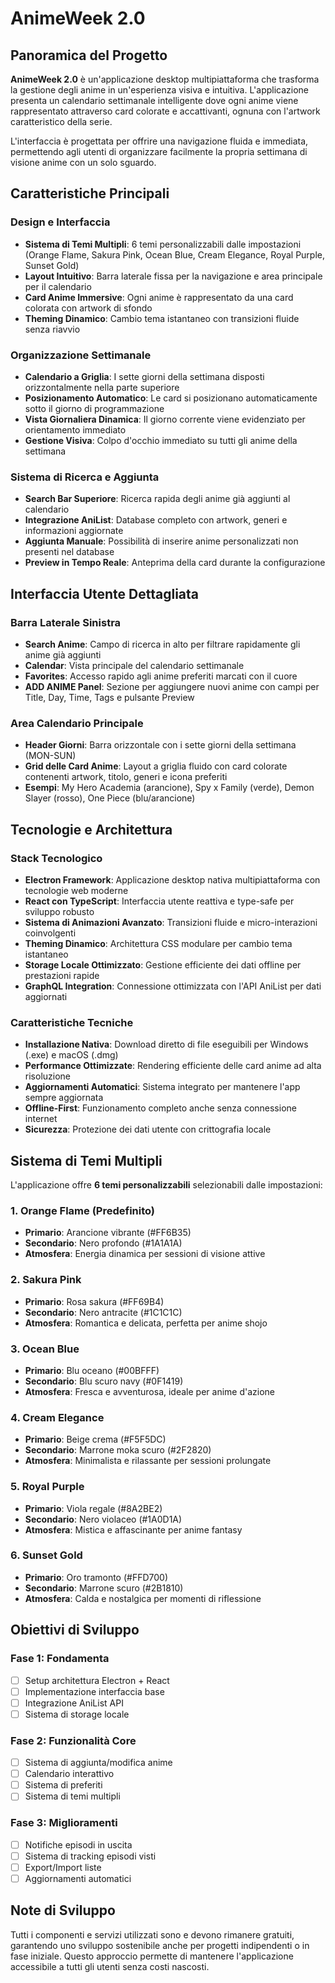 # AnimeWeek 2.0

## Panoramica del Progetto

**AnimeWeek 2.0** è un'applicazione desktop multipiattaforma che trasforma la gestione degli anime in un'esperienza visiva e intuitiva. L'applicazione presenta un calendario settimanale intelligente dove ogni anime viene rappresentato attraverso card colorate e accattivanti, ognuna con l'artwork caratteristico della serie.

L'interfaccia è progettata per offrire una navigazione fluida e immediata, permettendo agli utenti di organizzare facilmente la propria settimana di visione anime con un solo sguardo.

## Caratteristiche Principali

### Design e Interfaccia

- **Sistema di Temi Multipli**: 6 temi personalizzabili dalle impostazioni (Orange Flame, Sakura Pink, Ocean Blue, Cream Elegance, Royal Purple, Sunset Gold)
- **Layout Intuitivo**: Barra laterale fissa per la navigazione e area principale per il calendario
- **Card Anime Immersive**: Ogni anime è rappresentato da una card colorata con artwork di sfondo
- **Theming Dinamico**: Cambio tema istantaneo con transizioni fluide senza riavvio

### Organizzazione Settimanale

- **Calendario a Griglia**: I sette giorni della settimana disposti orizzontalmente nella parte superiore
- **Posizionamento Automatico**: Le card si posizionano automaticamente sotto il giorno di programmazione
- **Vista Giornaliera Dinamica**: Il giorno corrente viene evidenziato per orientamento immediato
- **Gestione Visiva**: Colpo d'occhio immediato su tutti gli anime della settimana

### Sistema di Ricerca e Aggiunta

- **Search Bar Superiore**: Ricerca rapida degli anime già aggiunti al calendario
- **Integrazione AniList**: Database completo con artwork, generi e informazioni aggiornate
- **Aggiunta Manuale**: Possibilità di inserire anime personalizzati non presenti nel database
- **Preview in Tempo Reale**: Anteprima della card durante la configurazione

## Interfaccia Utente Dettagliata

### Barra Laterale Sinistra

- **Search Anime**: Campo di ricerca in alto per filtrare rapidamente gli anime già aggiunti
- **Calendar**: Vista principale del calendario settimanale
- **Favorites**: Accesso rapido agli anime preferiti marcati con il cuore
- **ADD ANIME Panel**: Sezione per aggiungere nuovi anime con campi per Title, Day, Time, Tags e pulsante Preview

### Area Calendario Principale

- **Header Giorni**: Barra orizzontale con i sette giorni della settimana (MON-SUN)
- **Grid delle Card Anime**: Layout a griglia fluido con card colorate contenenti artwork, titolo, generi e icona preferiti
- **Esempi**: My Hero Academia (arancione), Spy x Family (verde), Demon Slayer (rosso), One Piece (blu/arancione)

## Tecnologie e Architettura

### Stack Tecnologico

- **Electron Framework**: Applicazione desktop nativa multipiattaforma con tecnologie web moderne
- **React con TypeScript**: Interfaccia utente reattiva e type-safe per sviluppo robusto
- **Sistema di Animazioni Avanzato**: Transizioni fluide e micro-interazioni coinvolgenti
- **Theming Dinamico**: Architettura CSS modulare per cambio tema istantaneo
- **Storage Locale Ottimizzato**: Gestione efficiente dei dati offline per prestazioni rapide
- **GraphQL Integration**: Connessione ottimizzata con l'API AniList per dati aggiornati

### Caratteristiche Tecniche

- **Installazione Nativa**: Download diretto di file eseguibili per Windows (.exe) e macOS (.dmg)
- **Performance Ottimizzate**: Rendering efficiente delle card anime ad alta risoluzione
- **Aggiornamenti Automatici**: Sistema integrato per mantenere l'app sempre aggiornata
- **Offline-First**: Funzionamento completo anche senza connessione internet
- **Sicurezza**: Protezione dei dati utente con crittografia locale

## Sistema di Temi Multipli

L'applicazione offre **6 temi personalizzabili** selezionabili dalle impostazioni:

### 1. Orange Flame (Predefinito)
- **Primario**: Arancione vibrante (#FF6B35)
- **Secondario**: Nero profondo (#1A1A1A)
- **Atmosfera**: Energia dinamica per sessioni di visione attive

### 2. Sakura Pink
- **Primario**: Rosa sakura (#FF69B4)
- **Secondario**: Nero antracite (#1C1C1C)
- **Atmosfera**: Romantica e delicata, perfetta per anime shojo

### 3. Ocean Blue
- **Primario**: Blu oceano (#00BFFF)
- **Secondario**: Blu scuro navy (#0F1419)
- **Atmosfera**: Fresca e avventurosa, ideale per anime d'azione

### 4. Cream Elegance
- **Primario**: Beige crema (#F5F5DC)
- **Secondario**: Marrone moka scuro (#2F2820)
- **Atmosfera**: Minimalista e rilassante per sessioni prolungate

### 5. Royal Purple
- **Primario**: Viola regale (#8A2BE2)
- **Secondario**: Nero violaceo (#1A0D1A)
- **Atmosfera**: Mistica e affascinante per anime fantasy

### 6. Sunset Gold
- **Primario**: Oro tramonto (#FFD700)
- **Secondario**: Marrone scuro (#2B1810)
- **Atmosfera**: Calda e nostalgica per momenti di riflessione

## Obiettivi di Sviluppo

### Fase 1: Fondamenta
- [ ] Setup architettura Electron + React
- [ ] Implementazione interfaccia base
- [ ] Integrazione AniList API
- [ ] Sistema di storage locale

### Fase 2: Funzionalità Core
- [ ] Sistema di aggiunta/modifica anime
- [ ] Calendario interattivo
- [ ] Sistema di preferiti
- [ ] Sistema di temi multipli

### Fase 3: Miglioramenti
- [ ] Notifiche episodi in uscita
- [ ] Sistema di tracking episodi visti
- [ ] Export/Import liste
- [ ] Aggiornamenti automatici

## Note di Sviluppo

Tutti i componenti e servizi utilizzati sono e devono rimanere gratuiti, garantendo uno sviluppo sostenibile anche per progetti indipendenti o in fase iniziale. Questo approccio permette di mantenere l'applicazione accessibile a tutti gli utenti senza costi nascosti.
